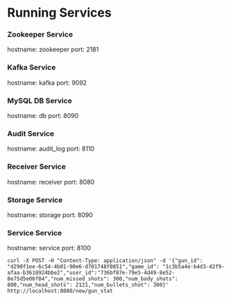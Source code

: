 # Running Services

### Zookeeper Service

hostname: zookeeper
port: 2181

### Kafka Service

hostname: kafka
port: 9092

### MySQL DB Service

hostname: db
port: 8090

### Audit Service

hostname: audit_log
port: 8110

### Receiver Service

hostname: receiver
port: 8080

### Storage Service

hostname: storage
port: 8090

### Service Service

hostname: service
port: 8100

```
curl -X POST -H "Content-Type: application/json" -d '{"gun_id": "d290f1ee-6c54-4b01-90e6-d701748f0851","game_id": "1c3b5a4e-b4d3-42f9-afaa-b3618924bbe2","user_id":"736bf87e-79e5-4d49-8e52-8e75d5e06f84","num_missed_shots": 300,"num_body_shots": 800,"num_head_shots": 2121,"num_bullets_shot": 300}' http://localhost:8080/new/gun_stat
```

